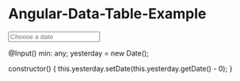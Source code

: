 # Angular-Data-Table-Example

<mat-form-field>
  <input matInput [matDatepicker]="picker" placeholder="Choose a date" [min]="yesterday">
  <mat-datepicker-toggle matSuffix [for]="picker"></mat-datepicker-toggle>
  <mat-datepicker #picker></mat-datepicker>
</mat-form-field>

  @Input() min: any;
  yesterday = new Date();

  constructor() {
    this.yesterday.setDate(this.yesterday.getDate() - 0);
  }
